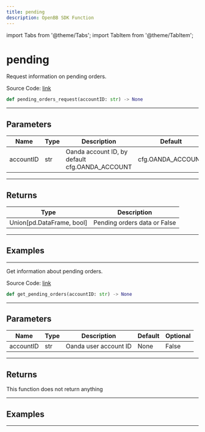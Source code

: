 ```yaml
---
title: pending
description: OpenBB SDK Function
---
```


import Tabs from '@theme/Tabs';
import TabItem from '@theme/TabItem';

# pending

<Tabs>
<TabItem value="model" label="Model" default>

Request information on pending orders.

Source Code: [link](https://github.com/OpenBB-finance/OpenBBTerminal/tree/main/openbb_terminal/forex/oanda/oanda_model.py#L421)

```python
def pending_orders_request(accountID: str) -> None
```
---

## Parameters

| Name | Type | Description | Default | Optional |
| ---- | ---- | ----------- | ------- | -------- |
| accountID | str | Oanda account ID, by default cfg.OANDA_ACCOUNT | cfg.OANDA_ACCOUNT | True |

---

## Returns

| Type | Description |
| ---- | ----------- |
| Union[pd.DataFrame, bool] | Pending orders data or False |

---

## Examples

---



</TabItem>
<TabItem value="view" label="View">

Get information about pending orders.

Source Code: [link](https://github.com/OpenBB-finance/OpenBBTerminal/tree/main/openbb_terminal/forex/oanda/oanda_view.py#L233)

```python
def get_pending_orders(accountID: str) -> None
```
---

## Parameters

| Name | Type | Description | Default | Optional |
| ---- | ---- | ----------- | ------- | -------- |
| accountID | str | Oanda user account ID | None | False |

---

## Returns

This function does not return anything

---

## Examples

---



</TabItem>
</Tabs>